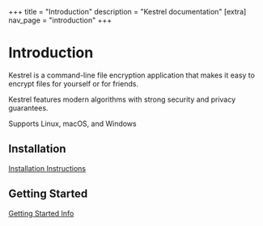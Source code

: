 +++
title = "Introduction"
description = "Kestrel documentation"
[extra]
nav_page = "introduction"
+++

# Introduction

Kestrel is a command-line file encryption application that makes it easy to
encrypt files for yourself or for friends.

Kestrel features modern algorithms with strong security and privacy guarantees.

Supports Linux, macOS, and Windows

## Installation

[Installation Instructions](@/docs/installation.md)

## Getting Started

[Getting Started Info](@/docs/getting-started.md)
